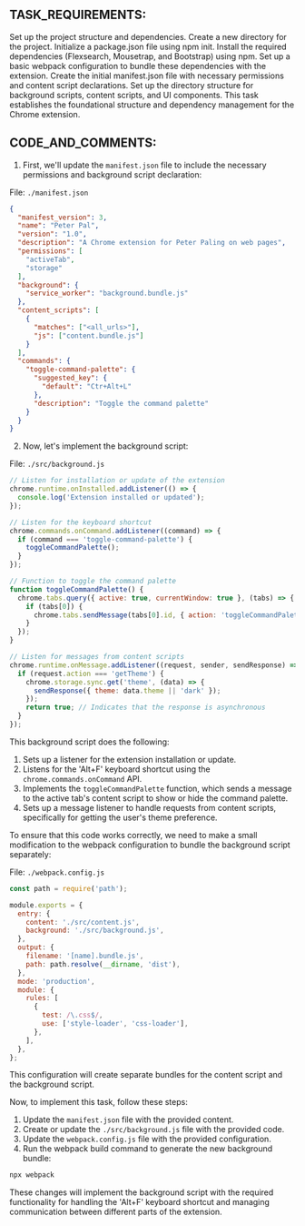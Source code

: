 
## TASK_REQUIREMENTS:

Set up the project structure and dependencies. Create a new directory for the project. Initialize a package.json file using npm init. Install the required dependencies (Flexsearch, Mousetrap, and Bootstrap) using npm. Set up a basic webpack configuration to bundle these dependencies with the extension. Create the initial manifest.json file with necessary permissions and content script declarations. Set up the directory structure for background scripts, content scripts, and UI components. This task establishes the foundational structure and dependency management for the Chrome extension.

## CODE_AND_COMMENTS:


1. First, we'll update the `manifest.json` file to include the necessary permissions and background script declaration:

File: `./manifest.json`
```json
{
  "manifest_version": 3,
  "name": "Peter Pal",
  "version": "1.0",
  "description": "A Chrome extension for Peter Paling on web pages",
  "permissions": [
    "activeTab",
    "storage"
  ],
  "background": {
    "service_worker": "background.bundle.js"
  },
  "content_scripts": [
    {
      "matches": ["<all_urls>"],
      "js": ["content.bundle.js"]
    }
  ],
  "commands": {
    "toggle-command-palette": {
      "suggested_key": {
        "default": "Ctr+Alt+L"
      },
      "description": "Toggle the command palette"
    }
  }
}
```

2. Now, let's implement the background script:

File: `./src/background.js`
```javascript
// Listen for installation or update of the extension
chrome.runtime.onInstalled.addListener(() => {
  console.log('Extension installed or updated');
});

// Listen for the keyboard shortcut
chrome.commands.onCommand.addListener((command) => {
  if (command === 'toggle-command-palette') {
    toggleCommandPalette();
  }
});

// Function to toggle the command palette
function toggleCommandPalette() {
  chrome.tabs.query({ active: true, currentWindow: true }, (tabs) => {
    if (tabs[0]) {
      chrome.tabs.sendMessage(tabs[0].id, { action: 'toggleCommandPalette' });
    }
  });
}

// Listen for messages from content scripts
chrome.runtime.onMessage.addListener((request, sender, sendResponse) => {
  if (request.action === 'getTheme') {
    chrome.storage.sync.get('theme', (data) => {
      sendResponse({ theme: data.theme || 'dark' });
    });
    return true; // Indicates that the response is asynchronous
  }
});
```

This background script does the following:

1. Sets up a listener for the extension installation or update.
2. Listens for the 'Alt+F' keyboard shortcut using the `chrome.commands.onCommand` API.
3. Implements the `toggleCommandPalette` function, which sends a message to the active tab's content script to show or hide the command palette.
4. Sets up a message listener to handle requests from content scripts, specifically for getting the user's theme preference.

To ensure that this code works correctly, we need to make a small modification to the webpack configuration to bundle the background script separately:

File: `./webpack.config.js`
```javascript
const path = require('path');

module.exports = {
  entry: {
    content: './src/content.js',
    background: './src/background.js',
  },
  output: {
    filename: '[name].bundle.js',
    path: path.resolve(__dirname, 'dist'),
  },
  mode: 'production',
  module: {
    rules: [
      {
        test: /\.css$/,
        use: ['style-loader', 'css-loader'],
      },
    ],
  },
};
```

This configuration will create separate bundles for the content script and the background script.

Now, to implement this task, follow these steps:

1. Update the `manifest.json` file with the provided content.
2. Create or update the `./src/background.js` file with the provided code.
3. Update the `webpack.config.js` file with the provided configuration.
4. Run the webpack build command to generate the new background bundle:

```bash
npx webpack
```

These changes will implement the background script with the required functionality for handling the 'Alt+F' keyboard shortcut and managing communication between different parts of the extension.
